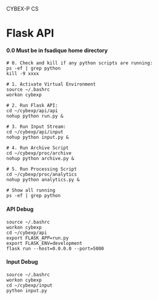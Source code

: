 CYBEX-P CS

# Flask API

#### 0.0 Must be in fsadique home directory

```
# 0. Check and kill if any python scripts are running:
ps -ef | grep python
kill -9 xxxx

# 1. Activate Virtual Environment
source ~/.bashrc
workon cybexp

# 2. Run Flask API:
cd ~/cybexp/api/api
nohup python run.py &

# 3. Run Input Stream:
cd ~/cybexp/api/input
nohup python input.py &

# 4. Run Archive Script
cd ~/cybexp/proc/archive
nohup python archive.py &

# 5. Run Processing Script
cd ~/cybexp/proc/analytics
nohup python analytics.py &

# Show all running
ps -ef | grep python
```

#### API Debug
```
source ~/.bashrc
workon cybexp
cd ~/cybexp/api
export FLASK_APP=run.py
export FLASK_ENV=development
flask run --host=0.0.0.0 --port=5000
```
#### Input Debug
```
source ~/.bashrc
workon cybexp
cd ~/cybexp/input
python input.py
```